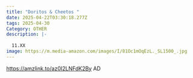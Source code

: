```yaml
---
title: "Doritos & Cheetos "
date: 2025-04-22T03:30:18.277Z
tags: 2025-04-30
Category: OTHER
description: |-
  
  11.XX
image: https://m.media-amazon.com/images/I/81Oc1mOqEzL._SL1500_.jpg
---
```

https://amzlink.to/az0I2LNFdK2By   AD